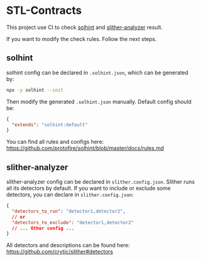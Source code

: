 # STL-Contracts

This project use CI to check [solhint](https://protofire.github.io/solhint/) and [slither-analyzer](https://github.com/crytic/slither) result.

If you want to modify the check rules. Follow the next steps.

## solhint

solhint config can be declared in `.solhint.json`, which can be generated by:

```sh
npx -y solhint --init
```

Then modify the generated `.solhint.json` manually. Default config should be:

```json
{
  "extends": "solhint:default"
}
```

You can find all rules and configs here: https://github.com/protofire/solhint/blob/master/docs/rules.md

## slither-analyzer

slither-analyzer config can be declared in `slither.config.json`. Slither runs all its detectors by default. If you want to include or exclude some detectors, you can declare in `slither.config.json`:

```json
{
  "detectors_to_run": "detector1,detector2",
  // or
  "detectors_to_exclude": "detector1,detector2"
  // ... Other config ...
}
```

All detectors and descriptions can be found here: https://github.com/crytic/slither#detectors
